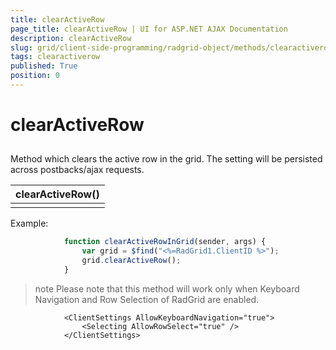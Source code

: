 ```yaml
---
title: clearActiveRow
page_title: clearActiveRow | UI for ASP.NET AJAX Documentation
description: clearActiveRow
slug: grid/client-side-programming/radgrid-object/methods/clearactiverow
tags: clearactiverow
published: True
position: 0
---
```


# clearActiveRow



## 

Method which clears the active row in the grid. The setting will be persisted across postbacks/ajax requests.


|  __clearActiveRow()__  |
| ------ |
||

Example:

````JavaScript
	        function clearActiveRowInGrid(sender, args) {
	            var grid = $find("<%=RadGrid1.ClientID %>");
	            grid.clearActiveRow();
	        }
````



>note Please note that this method will work only when Keyboard Navigation and Row Selection of RadGrid are enabled.
>


````ASPNET
	        <ClientSettings AllowKeyboardNavigation="true">
	            <Selecting AllowRowSelect="true" />
	        </ClientSettings>
````


